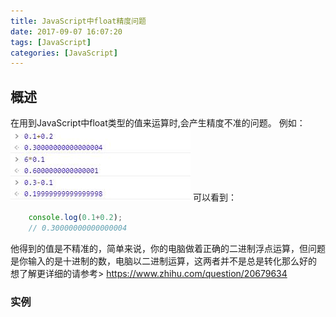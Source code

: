 ```yaml
---
title: JavaScript中float精度问题
date: 2017-09-07 16:07:20
tags: [JavaScript]
categories: [JavaScript]
---
```

## 概述
在用到JavaScript中float类型的值来运算时,会产生精度不准的问题。
例如：
![float operation](../images/float/float.jpg)
可以看到：
```javascript
    console.log(0.1+0.2);
    // 0.30000000000000004
```
他得到的值是不精准的，简单来说，你的电脑做着正确的二进制浮点运算，但问题是你输入的是十进制的数，电脑以二进制运算，这两者并不是总是转化那么好的
想了解更详细的请参考> https://www.zhihu.com/question/20679634
### 实例
```javascript

```